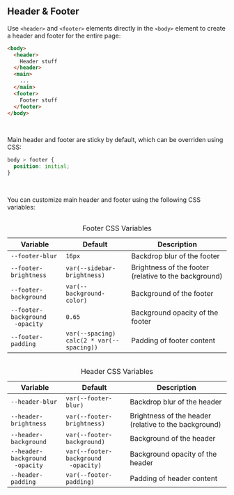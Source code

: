 <section>

## Header & Footer

Use `<header>` and `<footer>` elements directly in the `<body>` element to create a header and footer for the entire page:

```html
<body>
  <header>
    Header stuff
  </header>
  <main>
    ...
  </main>
  <footer>
    Footer stuff
  </footer>
</body>
```

<br>

Main header and footer are sticky by default, which can be overriden using CSS:

```css
body > footer {
  position: initial;
}
```

<br>

You can customize main header and footer using the following CSS variables:

<div style="overflow-x: auto">
  <table>
    <caption>
      Footer CSS Variables
    </caption>
    <thead>
      <tr>
        <th>Variable</th>
        <th>Default</th>
        <th>Description</th>
      </tr>
    </thead>
    <tbody>
      <tr>
        <td><code>--footer-blur</code></td>
        <td><code>16px</code></td>
        <td>Backdrop blur of the footer</td>
      </tr>
      <tr>
        <td><code>--footer-brightness</code></td>
        <td><code>var(--sidebar-brightness)</code></td>
        <td>Brightness of the footer (relative to the background)</td>
      </tr>
      <tr>
        <td><code>--footer-background</code></td>
        <td><code>var(--background-color)</code></td>
        <td>Background of the footer</td>
      </tr>
      <tr>
        <td><code>--footer-background<br>&emsp;-opacity</code></td>
        <td><code>0.65</code></td>
        <td>Background opacity of the footer</td>
      </tr>
      <tr>
        <td><code>--footer-padding</code></td>
        <td><code>var(--spacing)<br>calc(2 * var(--spacing))</code></td>
        <td>Padding of footer content</td>
      </tr>
    </tbody>
  </table>
</div>

<div style="overflow-x: auto">
  <table>
    <caption>
      Header CSS Variables
    </caption>
    <thead>
      <tr>
        <th>Variable</th>
        <th>Default</th>
        <th>Description</th>
      </tr>
    </thead>
    <tbody>
      <tr>
        <td><code>--header-blur</code></td>
        <td><code>var(--footer-blur)</code></td>
        <td>Backdrop blur of the header</td>
      </tr>
      <tr>
        <td><code>--header-brightness</code></td>
        <td><code>var(--footer-brightness)</code></td>
        <td>Brightness of the header (relative to the background)</td>
      </tr>
      <tr>
        <td><code>--header-background</code></td>
        <td><code>var(--footer-background)</code></td>
        <td>Background of the header</td>
      </tr>
      <tr>
        <td><code>--header-background<br>&emsp;-opacity</code></td>
        <td><code>var(--footer-background<br>&emsp;-opacity)</code></td>
        <td>Background opacity of the header</td>
      </tr>
      <tr>
        <td><code>--header-padding</code></td>
        <td><code>var(--footer-padding)</code></td>
        <td>Padding of header content</td>
      </tr>
    </tbody>
  </table>
</div>


</section>